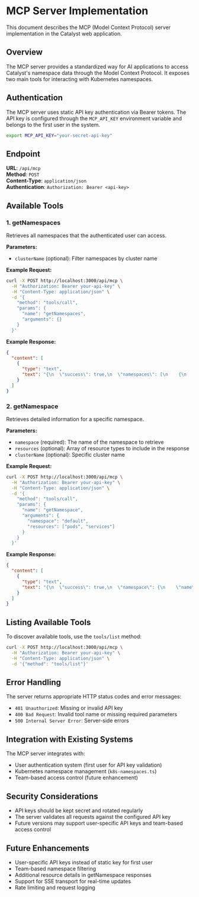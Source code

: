 # MCP Server Implementation

This document describes the MCP (Model Context Protocol) server implementation in the Catalyst web application.

## Overview

The MCP server provides a standardized way for AI applications to access Catalyst's namespace data through the Model Context Protocol. It exposes two main tools for interacting with Kubernetes namespaces.

## Authentication

The MCP server uses static API key authentication via Bearer tokens. The API key is configured through the `MCP_API_KEY` environment variable and belongs to the first user in the system.

```bash
export MCP_API_KEY="your-secret-api-key"
```

## Endpoint

**URL**: `/api/mcp`  
**Method**: `POST`  
**Content-Type**: `application/json`  
**Authentication**: `Authorization: Bearer <api-key>`

## Available Tools

### 1. getNamespaces

Retrieves all namespaces that the authenticated user can access.

**Parameters:**
- `clusterName` (optional): Filter namespaces by cluster name

**Example Request:**
```bash
curl -X POST http://localhost:3000/api/mcp \
  -H "Authorization: Bearer your-api-key" \
  -H "Content-Type: application/json" \
  -d '{
    "method": "tools/call",
    "params": {
      "name": "getNamespaces",
      "arguments": {}
    }
  }'
```

**Example Response:**
```json
{
  "content": [
    {
      "type": "text",
      "text": "{\n  \"success\": true,\n  \"namespaces\": [\n    {\n      \"name\": \"default\",\n      \"labels\": {\n        \"kubernetes.io/metadata.name\": \"default\"\n      },\n      \"creationTimestamp\": \"2025-08-27T00:25:18.000Z\"\n    }\n  ],\n  \"count\": 1\n}"
    }
  ]
}
```

### 2. getNamespace

Retrieves detailed information for a specific namespace.

**Parameters:**
- `namespace` (required): The name of the namespace to retrieve
- `resources` (optional): Array of resource types to include in the response
- `clusterName` (optional): Specific cluster name

**Example Request:**
```bash
curl -X POST http://localhost:3000/api/mcp \
  -H "Authorization: Bearer your-api-key" \
  -H "Content-Type: application/json" \
  -d '{
    "method": "tools/call",
    "params": {
      "name": "getNamespace",
      "arguments": {
        "namespace": "default",
        "resources": ["pods", "services"]
      }
    }
  }'
```

**Example Response:**
```json
{
  "content": [
    {
      "type": "text",
      "text": "{\n  \"success\": true,\n  \"namespace\": {\n    \"name\": \"default\",\n    \"labels\": {\n      \"kubernetes.io/metadata.name\": \"default\"\n    },\n    \"creationTimestamp\": \"2025-08-27T00:25:18.000Z\",\n    \"requestedResources\": [\"pods\", \"services\"],\n    \"message\": \"Resource details not implemented yet\"\n  }\n}"
    }
  ]
}
```

## Listing Available Tools

To discover available tools, use the `tools/list` method:

```bash
curl -X POST http://localhost:3000/api/mcp \
  -H "Authorization: Bearer your-api-key" \
  -H "Content-Type: application/json" \
  -d '{"method": "tools/list"}'
```

## Error Handling

The server returns appropriate HTTP status codes and error messages:

- `401 Unauthorized`: Missing or invalid API key
- `400 Bad Request`: Invalid tool name or missing required parameters
- `500 Internal Server Error`: Server-side errors

## Integration with Existing Systems

The MCP server integrates with:
- User authentication system (first user for API key validation)
- Kubernetes namespace management (`k8s-namespaces.ts`)
- Team-based access control (future enhancement)

## Security Considerations

- API keys should be kept secret and rotated regularly
- The server validates all requests against the configured API key
- Future versions may support user-specific API keys and team-based access control

## Future Enhancements

- User-specific API keys instead of static key for first user
- Team-based namespace filtering
- Additional resource details in getNamespace responses
- Support for SSE transport for real-time updates
- Rate limiting and request logging